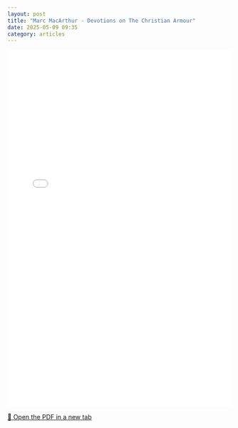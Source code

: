 ```yaml
---
layout: post
title: "Marc MacArthur - Devotions on The Christian Armour"
date: 2025-05-09 09:35
category: articles
---
```


<iframe 
    src="{{ '/assets/articles/Marc-MacArthur/Marc-MacArthur-Devotions-on-The-Christian-Armour.pdf' | relative_url }}" 
    width="100%" 
    height="800px" 
    style="border: none;">
</iframe>

<p>
    <a href="{{ '/assets/articles/Marc-MacArthur/Marc-MacArthur-Devotions-on-The-Christian-Armour.pdf' | relative_url }}" target="_blank">
        📄 Open the PDF in a new tab
    </a>
</p>

